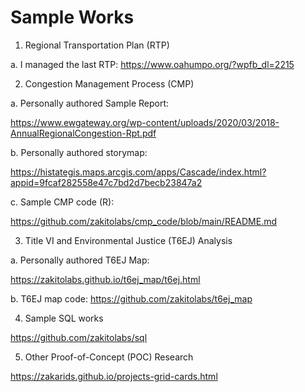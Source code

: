 # Sample Works

1.	Regional Transportation Plan (RTP)

a.	I managed the last RTP:
https://www.oahumpo.org/?wpfb_dl=2215

2.	Congestion Management Process (CMP)

a.	Personally authored Sample Report: 

https://www.ewgateway.org/wp-content/uploads/2020/03/2018-AnnualRegionalCongestion-Rpt.pdf

b.	Personally authored storymap:

https://histategis.maps.arcgis.com/apps/Cascade/index.html?appid=9fcaf282558e47c7bd2d7becb23847a2

c.	Sample CMP code (R):

https://github.com/zakitolabs/cmp_code/blob/main/README.md

3.	Title VI and Environmental Justice (T6EJ) Analysis

a.	Personally authored T6EJ Map:

https://zakitolabs.github.io/t6ej_map/t6ej.html

b.	T6EJ map code:
https://github.com/zakitolabs/t6ej_map

4.	Sample SQL works

https://github.com/zakitolabs/sql

5.	Other Proof-of-Concept (POC) Research 

https://zakarids.github.io/projects-grid-cards.html


